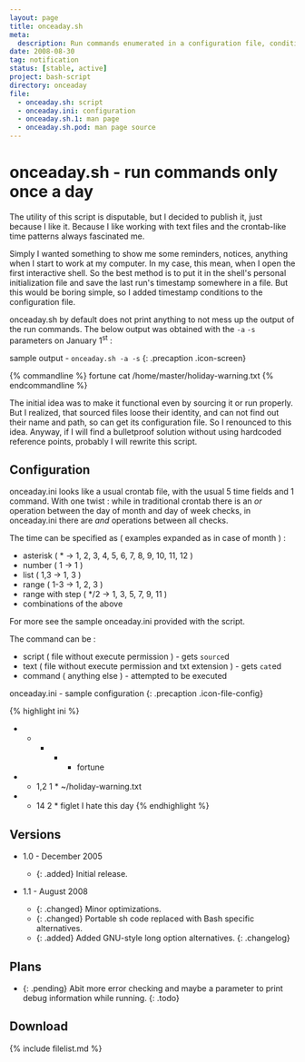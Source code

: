 ```yaml
---
layout: page
title: onceaday.sh
meta:
  description: Run commands enumerated in a configuration file, conditionally, only once a day.
date: 2008-08-30
tag: notification
status: [stable, active]
project: bash-script
directory: onceaday
file:
  - onceaday.sh: script
  - onceaday.ini: configuration
  - onceaday.sh.1: man page
  - onceaday.sh.pod: man page source
---
```


# onceaday.sh - run commands only once a day

The utility of this script is disputable, but I decided to publish it, just because I like it. Because I like working with text files and the crontab-like time patterns
always fascinated me.

Simply I wanted something to show me some reminders, notices, anything when I start to work at my computer. In my case, this mean, when I open the first interactive
shell. So the best method is to put it in the shell's personal initialization file and save the last run's timestamp somewhere in a file. But this would be boring
simple, so I added timestamp conditions to the configuration file.

onceaday.sh by default does not print anything to not mess up the output of the run commands. The below output was obtained with the `-a` `-s` parameters on January
1<sup>st</sup> :

sample output - `onceaday.sh -a -s`
{: .precaption .icon-screen}

{% commandline %}
fortune
cat /home/master/holiday-warning.txt
{% endcommandline %}

The initial idea was to make it functional even by sourcing it or run properly. But I realized, that sourced files loose their identity, and can not find out their name
and path, so can get its configuration file. So I renounced to this idea. Anyway, if I will find a bulletproof solution without using hardcoded reference points,
probably I will rewrite this script.

## Configuration

onceaday.ini looks like a usual crontab file, with the usual 5 time fields and 1 command. With one twist : while in traditional crontab there is an _or_ operation
between the day of month and day of week checks, in onceaday.ini there are _and_ operations between all checks.

The time can be specified as ( examples expanded as in case of month ) :

- asterisk ( \* -> 1, 2, 3, 4, 5, 6, 7, 8, 9, 10, 11, 12 )
- number ( 1 -> 1 )
- list ( 1,3 -> 1, 3 )
- range ( 1-3 -> 1, 2, 3 )
- range with step ( \*/2 -> 1, 3, 5, 7, 9, 11 )
- combinations of the above

For more see the sample onceaday.ini provided with the script.

The command can be :

- script ( file without execute permission ) - gets `source`d
- text ( file without execute permission and txt extension ) - gets `cat`ed
- command ( anything else ) - attempted to be executed

onceaday.ini - sample configuration
{: .precaption .icon-file-config}

{% highlight ini %}
* * * * * fortune
* * 1,2 1 * ~/holiday-warning.txt
* * 14 2 * figlet I hate this day
{% endhighlight %}

## Versions

* 1.0 - December 2005
  * {: .added} Initial release.

* 1.1 - August 2008
  * {: .changed} Minor optimizations.
  * {: .changed} Portable sh code replaced with Bash specific alternatives.
  * {: .added} Added GNU-style long option alternatives.
{: .changelog}

## Plans

* {: .pending} Abit more error checking and maybe a parameter to print debug information while running.
{: .todo}

## Download

{% include filelist.md %}

